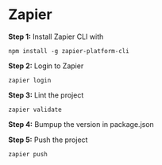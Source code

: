 # Zapier

**Step 1:** Install Zapier CLI with 

```
npm install -g zapier-platform-cli
```

**Step 2:** Login to Zapier

```
zapier login
```

**Step 3:** Lint the project

```
zapier validate
```

**Step 4:** Bumpup the version in package.json

**Step 5:** Push the project

```
zapier push
```